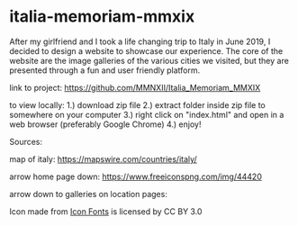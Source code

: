 # italia-memoriam-mmxix

After my girlfriend and I took a life changing trip to Italy in June 2019, I decided to design a website to showcase our experience. The core of the
website are the image galleries of the various cities we visited, but they are presented through a fun and user friendly platform.

link to project: https://github.com/MMNXII/Italia_Memoriam_MMXIX

to view locally: 1.) download zip file
		 2.) extract folder inside zip file to somewhere on your computer
		 3.) right click on "index.html" and open in a web browser (preferably Google Chrome)
		 4.) enjoy!




Sources:

map of italy:
https://mapswire.com/countries/italy/

arrow home page down:
https://www.freeiconspng.com/img/44420

arrow down to galleries on location pages:
<div>Icon made from <a href="http://www.onlinewebfonts.com/icon">Icon Fonts</a> is licensed by CC BY 3.0</div>




